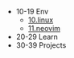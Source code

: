<!-- docs/_sidebar.md -->

- 10-19 Env
  - [10.linux](/devenv/10/10.linux.md)
  - [11.neovim](/devenv/11/11.neovim.md)
- 20-29 Learn
- 30-39 Projects
